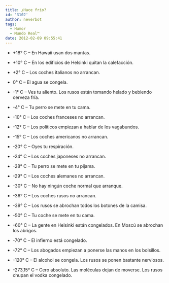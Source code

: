 ```yaml
---
title: ¿Hace frío?
id: '3102'
author: neverbot
tags:
  - Humor
  - Mundo Real™
date: 2012-02-09 09:55:41
---
```


*   +18° C – En Hawaii usan dos mantas.

*   +10° C – En los edificios de Helsinki quitan la calefacción.

*   +2° C – Los coches italianos no arrancan.

*   0° C – El agua se congela.

*   \-1° C – Ves tu aliento. Los rusos están tomando helado y bebiendo cerveza fría.

*   \-4° C – Tu perro se mete en tu cama.

*   \-10° C – Los coches franceses no arrancan.

*   \-12° C – Los políticos empiezan a hablar de los vagabundos.

*   \-15° C – Los coches americanos no arrancan.

*   \-20° C – Oyes tu respiración.

*   \-24° C – Los coches japoneses no arrancan.

*   \-28° C – Tu perro se mete en tu pijama.

*   \-29° C – Los coches alemanes no arrancan.

*   \-30° C – No hay ningún coche normal que arranque.

*   \-36° C – Los coches rusos no arrancan.

*   \-39° C – Los rusos se abrochan todos los botones de la camisa.

*   \-50° C – Tu coche se mete en tu cama.

*   \-60° C – La gente en Helsinki están congelados. En Moscú se abrochan los abrigos.

*   \-70° C – El infierno está congelado.

*   \-72° C – Los abogados empiezan a ponerse las manos en los bolsillos.

*   \-120° C – El alcohol se congela. Los rusos se ponen bastante nerviosos.

*   \-273,15° C – Cero absoluto. Las moléculas dejan de moverse. Los rusos chupan el vodka congelado.